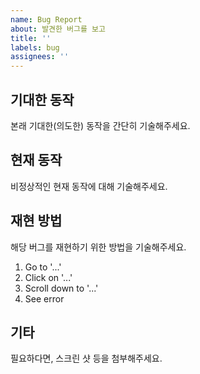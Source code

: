 ```yaml
---
name: Bug Report
about: 발견한 버그를 보고
title: ''
labels: bug
assignees: ''
---
```


## 기대한 동작
본래 기대한(의도한) 동작을 간단히 기술해주세요.

## 현재 동작
비정상적인 현재 동작에 대해 기술해주세요.

## 재현 방법
해당 버그를 재현하기 위한 방법을 기술해주세요.
1. Go to '...'
2. Click on '...'
3. Scroll down to '...'
4. See error

## 기타
필요하다면, 스크린 샷 등을 첨부해주세요.
